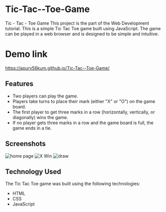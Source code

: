 # Tic-Tac--Toe-Game
Tic - Tac - Toe Game
This project is the part of the Web Development tutorial.
This is a simple Tic Tac Toe game built using JavaScript. The game can be played in a web browser and is designed to be simple and intuitive.

# Demo link
 https://apurv56kum.github.io/Tic-Tac--Toe-Game/

## Features
- Two players can play the game.
- Players take turns to place their mark (either "X" or "O") on the game board.
- The first player to get three marks in a row (horizontally, vertically, or diagonally) wins the game.
- If no player gets three marks in a row and the game board is full, the game ends in a tie.

## Screenshots
![home page](https://github.com/Apurv56kum/Tic-Tac--Toe-Game/assets/75967582/a911a41f-4398-4fa8-9194-52d5c9ecc12e)
![X Win](https://github.com/Apurv56kum/Tic-Tac--Toe-Game/assets/75967582/1f4edd8d-9b53-450f-be05-ae85228a5771)
![draw ](https://github.com/Apurv56kum/Tic-Tac--Toe-Game/assets/75967582/08669592-d663-4918-8080-a7efb62625fc)

## Technology Used

The Tic Tac Toe game was built using the following technologies:
- HTML
- CSS
- JavaScript
